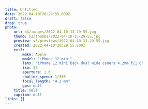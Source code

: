 ```yaml
---
title: Untitled
date: 2022-04-10T20:29:55.000Z
draft: false
drop: true
photo:
    url: s3/images/2022-04-10-13-29-55.jpg
    thumb: s3/thumbs/2022-04-10-13-29-55.jpg
    preview: s3/previews/2022-04-10-13-29-55.jpg
    created: 2022-04-10T20:29:55.000Z
    exif:
        make: Apple
        model: "iPhone 12 mini"
        lens: "iPhone 12 mini back dual wide camera 4.2mm f/1.6"
        iso: 32
        aperture: 1.6
        shutter_speed: 1/350
        focal_length: "4.2 mm"
        gps: null
    title: null
    caption: null
links: []
---
```

